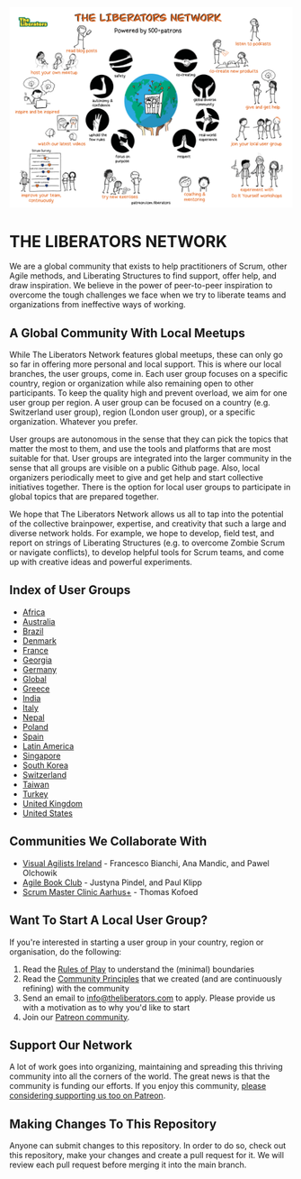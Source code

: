 ![The Liberators Network](https://github.com/theliberators/usergroups/blob/c3c6c755cfb0c4bee458cdf13d93f857397283ce/Community%20Principles/The%20Liberators%20Network%20-%20Powered%20by%20Patrons.png)


# THE LIBERATORS NETWORK

We are a global community that exists to help practitioners of Scrum, other Agile methods, and Liberating Structures to find support, offer help, and draw inspiration. We believe in the power of peer-to-peer inspiration to overcome the tough challenges we face when we try to liberate teams and organizations from ineffective ways of working.

## A Global Community With Local Meetups

While The Liberators Network features global meetups, these can only go so far in offering more personal and local support. This is where our local branches, the user groups, come in. Each user group focuses on a specific country, region or organization while also remaining open to other participants. To keep the quality high and prevent overload, we aim for one user group per region. A user group can be focused on a country (e.g. Switzerland user group), region (London user group), or a specific organization. Whatever you prefer. 

User groups are autonomous in the sense that they can pick the topics that matter the most to them, and use the tools and platforms that are most suitable for that. User groups are integrated into the larger community in the sense that all groups are visible on a public Github page. Also, local organizers periodically meet to give and get help and start collective initiatives together. There is the option for local user groups to participate in global topics that are prepared together.

We hope that The Liberators Network allows us all to tap into the potential of the collective brainpower, expertise, and creativity that such a large and diverse network holds. For example, we hope to develop, field test, and report on strings of Liberating Structures (e.g. to overcome Zombie Scrum or navigate conflicts), to develop helpful tools for Scrum teams, and come up with creative ideas and powerful experiments.

## Index of User Groups

- [Africa](https://agileafrica.net/) 
- [Australia](https://bit.ly/33uXA6M) 
- [Brazil](https://bit.ly/33pfRTu) 
- [Denmark](https://bit.ly/3HCbinN)
- [France](https://bit.ly/3smSanw) 
- [Georgia](https://bit.ly/3HAlPQd) 
- [Germany](https://bit.ly/3L3exGY) 
- [Global](http://bit.ly/2StU2Im) 
- [Greece](https://www.linkedin.com/groups/12725326/)
- [India](http://bit.ly/2Xcfntq) 
- [Italy](http://bit.ly/3b8HL7L) 
- [Nepal](https://bit.ly/3FoODJu) 
- [Poland](https://bit.ly/3lVoqJN) 
- [Spain](https://academy.itnove.com/groups/7108408)
- [Latin America](https://www.meetup.com/the-liberators-latin-america-user-group/) 
- [Singapore](https://www.linkedin.com/company/the-liberators-network-singapore-meetups/)
- [South Korea](https://bit.ly/3LMev6Q) 
- [Switzerland](https://bit.ly/3fhJAPU) 
- [Taiwan](http://bit.ly/3b9IzcE) 
- [Turkey](https://bit.ly/3pQr2uH) 
- [United Kingdom](http://bit.ly/2MvM6HP)
- [United States](https://bit.ly/3587gCw) 

## Communities We Collaborate With

- [Visual Agilists Ireland](https://www.meetup.com/Visual-Agilists-Ireland/) - Francesco Bianchi, Ana Mandic, and Pawel Olchowik
- [Agile Book Club](https://www.agilebook.club/) - Justyna Pindel, and Paul Klipp
- [Scrum Master Clinic Aarhus+](https://www.meetup.com/Scrum-Masters-Aarhus/) - Thomas Kofoed

## Want To Start A Local User Group?

If you're interested in starting a user group in your country, region or organisation, do the following:

1. Read the [Rules of Play](https://github.com/theliberators/usergroups/blob/e7dc2abc55299b26dadd8323b2f0af1adc463064/Community%20Principles/Rules%20Of%20Play%20For%20User%20Group%20Organizers.pdf) to understand the (minimal) boundaries
2. Read the [Community Principles](https://github.com/theliberators/usergroups/blob/master/Community%20Principles/Community%20Principles.pdf?raw=true) that we created (and are continuously refining) with the community
3. Send an email to [info@theliberators.com](mailto:info@theliberators.com) to apply. Please provide us with a motivation as to why you'd like to start 
4. Join our [Patreon community](https://patreon.com/liberators). 

## Support Our Network

A lot of work goes into organizing, maintaining and spreading this thriving community into all the corners of the world. The great news is that the community is funding our efforts. If you enjoy this community, [please considering supporting us too on Patreon](https://patreon.com/liberators).

## Making Changes To This Repository

Anyone can submit changes to this repository. In order to do so, check out this repository, make your changes and create a pull request for it. We will review each pull request before merging it into the main branch.

